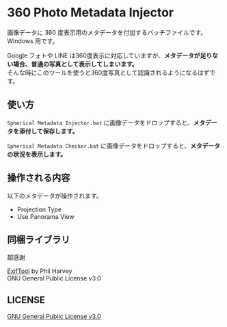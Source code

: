 # 360 Photo Metadata Injector
画像データに 360 度表示用のメタデータを付加するバッチファイルです。  
Windows 用です。

Google フォトや LINE は360度表示に対応していますが、**メタデータが足りない場合、普通の写真として表示してしまいます。**  
そんな時にこのツールを使うと360度写真として認識されるようになるはずです。

## 使い方
`Spherical Metadata Injector.bat` に画像データをドロップすると、**メタデータを添付して保存します。**

`Spherical Metadata Checker.bat` に画像データをドロップすると、**メタデータの状況を表示します。**

## 操作される内容
以下のメタデータが操作されます。
- Projection Type
- Use Panorama View

## 同梱ライブラリ
超感謝

[ExifTool](https://www.sno.phy.queensu.ca/~phil/exiftool/) by Phil Harvey  
GNU General Public License v3.0

## LICENSE
[GNU General Public License v3.0](https://github.com/yutokun/360-Photo-Metadata-Injector/blob/master/LICENSE)